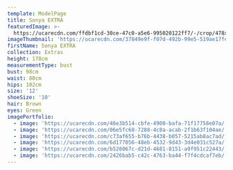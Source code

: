 ```yaml
---
template: ModelPage
title: Sonya EXTRA
featuredImage: >-
  https://ucarecdn.com/ffdbf1cd-30ce-47c0-a5e6-995020122ff7/-/crop/478x411/0,0/-/preview/
imageThumbnail: 'https://ucarecdn.com/37849e9f-f07d-492b-99e5-519ae17fec05/'
firstName: Sonya EXTRA
collection: Extras
height: 178cm
measurementType: bust
bust: 98cm
waist: 80cm
hips: 102cm
size: '12'
shoeSize: '10'
hair: Brown
eyes: Green
imagePortfolio:
  - image: 'https://ucarecdn.com/46e3b514-cbfe-4900-bafa-71f17758e07a/'
  - image: 'https://ucarecdn.com/06e5fc68-7288-4c8a-acab-2f1b63f104ae/'
  - image: 'https://ucarecdn.com/c73af655-b76b-4438-b057-5215ab8ac7ad/'
  - image: 'https://ucarecdn.com/6d177056-48eb-4532-9d43-3d4e031c527a/'
  - image: 'https://ucarecdn.com/b528067c-d21d-4681-8151-a9f951c22443/'
  - image: 'https://ucarecdn.com/2426bab5-c42c-4763-ba44-f7f4cdcaf7eb/'
---
```


